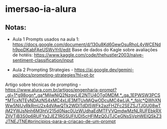 # imersao-ia-alura
## Notas:
- Aula 1
Prompts usados na aula 1: https://docs.google.com/document/d/130u8Kd6GewOsuRhoL4vWCENdh9ppDKabFAeUSWvYrlI/edit
Base de dados do Kagle sobre avaliações de hotéis: https://www.kaggle.com/code/thehustler2003/naive-sentiment-classification/input

- Aula 2
Prompting Strategies - https://ai.google.dev/gemini-api/docs/prompting-strategies?hl=pt-br

Artigo sobre técnicas de prompting - https://www.alura.com.br/artigos/engenharia-prompt?_gl=1*g98ogn*_ga*MjIwNjQ2NzgyLjE2NTU4OTg0MDM.*_ga_1EPWSW3PCS*MTcxNTEyNDAzNS4xMC4xLjE3MTUxMjQwODcuMC4wLjA.*_fplc*QWhXNWw5NiUyRkRmU2x4dVAwQTk2WDlTdDI5WFk2azFHZFc2SEZSJTJGU08wTjM2YWJsNnh6M3htV215d0Nac0UzWUdhaEdMTFVVQmdwMzNLRUFEbkRXZllVTjB3S0p6RUFYa2JEZ1RGSUFlUDI5cHFIMzQ0JTJCeGNsSVphWElQSkZ3JTNEJTNE#principios-para-a-criacao-de-um-prompt

